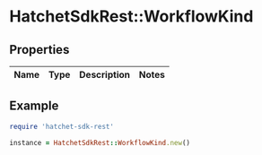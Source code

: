 # HatchetSdkRest::WorkflowKind

## Properties

| Name | Type | Description | Notes |
| ---- | ---- | ----------- | ----- |

## Example

```ruby
require 'hatchet-sdk-rest'

instance = HatchetSdkRest::WorkflowKind.new()
```

